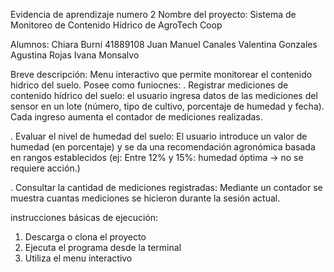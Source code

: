 Evidencia de aprendizaje numero 2
Nombre del proyecto: Sistema de Monitoreo de Contenido Hídrico de AgroTech Coop

Alumnos: 
Chiara Burni 41889108
Juan Manuel Canales
Valentina Gonzales
Agustina Rojas
Ivana Monsalvo


Breve descripción: Menu interactivo que permite monitorear el contenido hidrico del suelo. 
Posee como funiocnes: 
. Registrar mediciones de contenido hídrico del suelo: el usuario ingresa datos de las mediciones del sensor en un lote (número, tipo de cultivo, porcentaje de humedad y fecha). Cada ingreso aumenta el contador de mediciones realizadas.

. Evaluar el nivel de humedad del suelo: El usuario introduce un valor de humedad (en porcentaje) y se da una recomendación agronómica basada en rangos establecidos (ej: Entre 12% y 15%: humedad óptima → no se requiere acción.)

. Consultar la cantidad de mediciones registradas: Mediante un contador se muestra cuantas mediciones se hicieron durante la sesión actual.

instrucciones básicas de ejecución:
1. Descarga o clona el proyecto
2. Ejecuta el programa desde la terminal
3. Utiliza el menu interactivo
